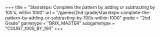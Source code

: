 +++
title = "Stairsteps: Complete the pattern by adding or subtracting by 100's, within 1000"
url = "/games/2nd-grade/stairsteps-complete-the-pattern-by-adding-or-subtracting-by-100s-within-1000"
grade = "2nd Grade"
gametype = "BRIX_MASTER"
subgametype = "COUNT_1000_BY_100"
+++